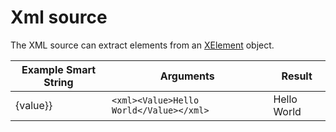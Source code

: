 # Xml source

The XML source can extract elements from an [XElement](https://docs.microsoft.com/en-us/dotnet/api/system.xml.linq.xelement) object.

| **Example Smart String** | **Arguments**                           | **Result**  |
|--------------------------|-----------------------------------------|-------------|
| {value}}                 | `<xml><Value>Hello World</Value></xml>` | Hello World |
